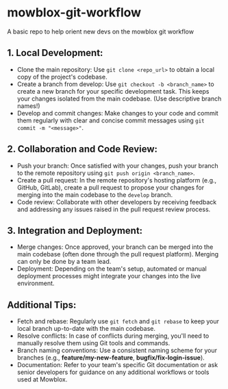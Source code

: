 # mowblox-git-workflow
A basic repo to help orient new devs on the mowblox git workflow

## 1. Local Development:

* Clone the main repository: Use `git clone <repo_url>` to obtain a local copy of the project's codebase.
* Create a branch from develop: Use `git checkout -b <branch_name>` to create a new branch for your specific development task. This keeps your changes isolated from the main codebase. (Use descriptive branch names!)
* Develop and commit changes: Make changes to your code and commit them regularly with clear and concise commit messages using `git commit -m "<message>"`.

## 2. Collaboration and Code Review:

* Push your branch: Once satisfied with your changes, push your branch to the remote repository using `git push origin <branch_name>`.
* Create a pull request: In the remote repository's hosting platform (e.g., GitHub, GitLab), create a pull request to propose your changes for merging into the main codebase to the `develop` branch.
* Code review: Collaborate with other developers by receiving feedback and addressing any issues raised in the pull request review process.

## 3. Integration and Deployment:

* Merge changes: Once approved, your branch can be merged into the main codebase (often done through the pull request platform). Merging can only be done by a team lead.
* Deployment: Depending on the team's setup, automated or manual deployment processes might integrate your changes into the live environment.

## Additional Tips:

* Fetch and rebase: Regularly use `git fetch` and `git rebase` to keep your local branch up-to-date with the main codebase.
* Resolve conflicts: In case of conflicts during merging, you'll need to manually resolve them using Git tools and commands.
* Branch naming conventions: Use a consistent naming scheme for your branches (e.g., **feature/my-new-feature**, **bugfix/fix-login-issue**).
* Documentation: Refer to your team's specific Git documentation or ask senior developers for guidance on any additional workflows or tools used at Mowblox.